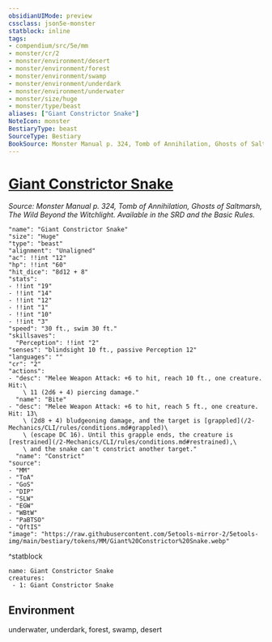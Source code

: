 ```yaml
---
obsidianUIMode: preview
cssclass: json5e-monster
statblock: inline
tags:
- compendium/src/5e/mm
- monster/cr/2
- monster/environment/desert
- monster/environment/forest
- monster/environment/swamp
- monster/environment/underdark
- monster/environment/underwater
- monster/size/huge
- monster/type/beast
aliases: ["Giant Constrictor Snake"]
NoteIcon: monster
BestiaryType: beast
SourceType: Bestiary
BookSource: Monster Manual p. 324, Tomb of Annihilation, Ghosts of Saltmarsh, The Wild Beyond the Witchlight. Available in the SRD and the Basic Rules.
---
```

# [Giant Constrictor Snake](2-Mechanics\CLI\bestiary\beast/giant-constrictor-snake.md)
*Source: Monster Manual p. 324, Tomb of Annihilation, Ghosts of Saltmarsh, The Wild Beyond the Witchlight. Available in the SRD and the Basic Rules.*  

```statblock
"name": "Giant Constrictor Snake"
"size": "Huge"
"type": "beast"
"alignment": "Unaligned"
"ac": !!int "12"
"hp": !!int "60"
"hit_dice": "8d12 + 8"
"stats":
- !!int "19"
- !!int "14"
- !!int "12"
- !!int "1"
- !!int "10"
- !!int "3"
"speed": "30 ft., swim 30 ft."
"skillsaves":
  "Perception": !!int "2"
"senses": "blindsight 10 ft., passive Perception 12"
"languages": ""
"cr": "2"
"actions":
- "desc": "Melee Weapon Attack: +6 to hit, reach 10 ft., one creature. Hit:\
    \ 11 (2d6 + 4) piercing damage."
  "name": "Bite"
- "desc": "Melee Weapon Attack: +6 to hit, reach 5 ft., one creature. Hit: 13\
    \ (2d8 + 4) bludgeoning damage, and the target is [grappled](/2-Mechanics/CLI/rules/conditions.md#grappled)\
    \ (escape DC 16). Until this grapple ends, the creature is [restrained](/2-Mechanics/CLI/rules/conditions.md#restrained),\
    \ and the snake can't constrict another target."
  "name": "Constrict"
"source":
- "MM"
- "ToA"
- "GoS"
- "DIP"
- "SLW"
- "EGW"
- "WBtW"
- "PaBTSO"
- "QftIS"
"image": "https://raw.githubusercontent.com/5etools-mirror-2/5etools-img/main/bestiary/tokens/MM/Giant%20Constrictor%20Snake.webp"
```
^statblock

```encounter-table
name: Giant Constrictor Snake
creatures:
 - 1: Giant Constrictor Snake
```

## Environment

underwater, underdark, forest, swamp, desert